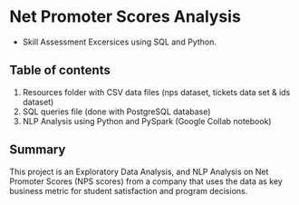 # Net Promoter Scores Analysis
- Skill Assessment Excersices using SQL and Python.

## Table of contents
1. Resources folder with CSV data files (nps dataset, tickets data set & ids dataset)
2. SQL queries file (done with PostgreSQL database)
3. NLP Analysis using Python and PySpark (Google Collab notebook)

## Summary
This project is an Exploratory Data Analysis, and NLP Analysis on Net Promoter Scores (NPS scores) from a company that uses the data as key business metric for student satisfaction and program decisions.

